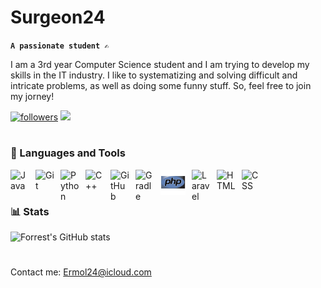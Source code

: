 # Surgeon24

**`A passionate student ✍️`**

I am a 3rd year Computer Science student and I am trying to develop my skills in the IT industry. I like to systematizing and solving difficult and intricate problems, as well as doing some funny stuff. So, feel free to join my jorney!

   <p align="left">
      <a href="https://github.com/Surgeon24/Surgeon24?tab=followers">
         <img alt="followers" title="Follow me on Github" src="https://custom-icon-badges.demolab.com/github/followers/Surgeon24?color=236ad3&labelColor=1155ba&style=for-the-badge&logo=person-add&label=Follow&logoColor=white"/></a>   
      <img src='https://vbr.wocr.tk/badge?page_id=Surgeon24&style=for-the-badge&logo=Github&color=16a085'>
   </p>

#

### 🔧 Languages and Tools

<img align="left" alt="Java" width="30px" style="padding-right:10px;" src="https://cdn.jsdelivr.net/gh/devicons/devicon/icons/java/java-original.svg"/>
<img align="left" alt="Git" width="30px" style="padding-right:10px;" src="https://cdn.jsdelivr.net/gh/devicons/devicon/icons/git/git-original.svg" />
<img align="left" alt="Python" width="30px" style="padding-right:10px;" src="https://cdn.jsdelivr.net/gh/devicons/devicon/icons/python/python-plain.svg" />
<img align="left" alt="C++" width="30px" style="padding-right:10px;" src="https://cdn.jsdelivr.net/gh/devicons/devicon/icons/cplusplus/cplusplus-line.svg" />
<img align="left" alt="GitHub" width="30px" style="padding-right:10px;" src="https://cdn.jsdelivr.net/gh/devicons/devicon/icons/github/github-original.svg" />
<img align="left" alt="Gradle" width="30px" style="padding-right:10px;" src="https://cdn.jsdelivr.net/gh/devicons/devicon/icons/gradle/gradle-plain.svg" />

<img align="left" alt="PHP" width="40px" style="padding-right:10px;"     src="php-original.svg" />
<img align="left" alt="Laravel" width="30px" style="padding-right:10px;" src="https://cdn.jsdelivr.net/gh/devicons/devicon/icons/laravel/laravel-plain.svg" />
<img align="left" alt="HTML" width="30px" style="padding-right:10px;" src="https://cdn.jsdelivr.net/gh/devicons/devicon/icons/html5/html5-plain.svg" />
<img align="left" alt="CSS" width="30px" style="padding-right:10px;" src="https://cdn.jsdelivr.net/gh/devicons/devicon/icons/css3/css3-plain.svg" />
<br />

#

### 📊 Stats

![Forrest's GitHub stats](https://github-readme-stats.vercel.app/api?username=surgeon24&show_icons=true&theme=gruvbox)

<!-- ![GitHub Streak](https://streak-stats.demolab.com?user=Surgeon24&theme=gruvbox&border_radius=4.5) -->

#
Contact me: Ermol24@icloud.com
<!-- On [`facebook`](https://www.facebook.com/) -->
<!-- [website]: https://fkcodes.com -->

